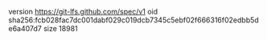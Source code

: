 version https://git-lfs.github.com/spec/v1
oid sha256:fcb028fac7dc001dabf029c019dcb7345c5ebf02f666316f02edbb5de6a407d7
size 18981
